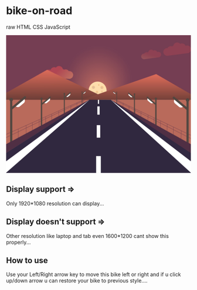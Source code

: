 # bike-on-road
raw HTML CSS JavaScript

<p align="center">
  <img src="assets/main-bg.jpg" title="main-bg">
</p>

## Display support =>
Only 1920*1080 resolution can display...

## Display doesn't support =>
Other resolution like laptop and tab even 1600*1200 cant show this properly...

## How to use
Use your Left/Right arrow key to move this bike left or right and if u click up/down arrow u can restore your bike to previous style....
